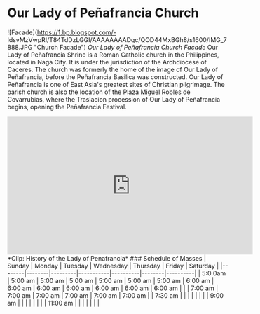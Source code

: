  # Our Lady of Peñafrancia Church
 ![Facade](https://1.bp.blogspot.com/-
 IdsvMzVwpRI/T84TdDzLGGI/AAAAAAAADqc/QOD44MxBGh8/s1600/IMG_7888.JPG "Church Facade")
 *Our Lady of Peñafrancia Church Facade*
 Our Lady of Peñafrancia Shrine is a Roman Catholic church in the Philippines, located in Naga City. It is
 under the jurisdiction of the Archdiocese of Caceres. The church was formerly the home of the image of
 Our Lady of Peñafrancia, before the Peñafrancia Basilica was constructed. Our Lady of Peñafrancia is one
 of East Asia's greatest sites of Christian pilgrimage.
 The parish church is also the location of the Plaza Miguel Robles de Covarrubias, where the Traslacion
 procession of Our Lady of Peñafrancia begins, opening the Peñafrancia Festival.
 <iframe width="560" height="315" src="https://www.youtube.com/embed/2vcnN4rPsM4?si=KIhOkItmcZMQt8o" title="YouTube video player" frameborder="0" allow="accelerometer; autoplay; clipboardwrite; encrypted-media; gyroscope; picture-in-picture; web-share" allowfullscreen></iframe>
*Clip: History of the Lady of Penafrancia*
### Schedule of Masses
 | Sunday | Monday | Tuesday | Wednesday | Thursday | Friday | Saturday |
 |--------|--------|---------|-----------|----------|--------|----------|
 | 5:0 0am | 5:00 am | 5:00 am | 5:00 am | 5:00 am | 5:00 am | 5:00 am |
  6:00 am | 6:00 am | 6:00 am | 6:00 am | 6:00 am | 6:00 am | 6:00 am |
 | | 7:00 am | 7:00 am | 7:00 am | 7:00 am | 7:00 am | 7:00 am |
 | 7:30 am | | | | | | |
 | 9:00 am | | | | | | |
 | 11:00 am | | | | | | |
